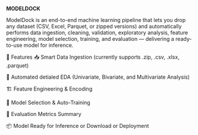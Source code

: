 **MODELDOCK**

ModelDock is an end-to-end machine learning pipeline that lets you drop any dataset (CSV, Excel, Parquet, or zipped versions) and automatically performs data ingestion, cleaning, validation, exploratory analysis, feature engineering, model selection, training, and evaluation — delivering a ready-to-use model for inference.

🚀 Features
📥 Smart Data Ingestion (currently supports .zip, .csv, .xlsx, .parquet)

🧹 Automated detialed EDA (Univariate, Bivariate, and Multivariate Analysis)

🏗️ Feature Engineering & Encoding

🧠 Model Selection & Auto-Training

🧪 Evaluation Metrics Summary

📦 Model Ready for Inference or Download or Deployment
